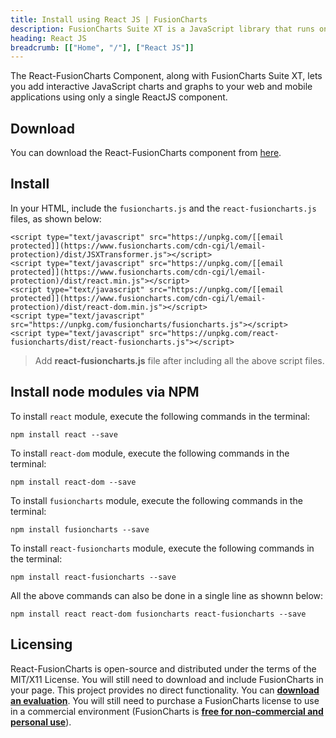 ```yaml
---
title: Install using React JS | FusionCharts
description: FusionCharts Suite XT is a JavaScript library that runs on your desktop/mobile web browsers. This article talks about steps to install React JS.
heading: React JS
breadcrumb: [["Home", "/"], ["React JS"]]
---
```


The React-FusionCharts Component, along with FusionCharts Suite XT, lets you add interactive JavaScript charts and graphs to your web and mobile applications using only a single ReactJS component.

## Download

You can download the React-FusionCharts component from [here](https://www.fusioncharts.com/reactjs-charts/).

## Install

In your HTML, include the `fusioncharts.js` and the `react-fusioncharts.js` files, as shown below:

```
<script type="text/javascript" src="https://unpkg.com/[[email protected]](https://www.fusioncharts.com/cdn-cgi/l/email-protection)/dist/JSXTransformer.js"></script>
<script type="text/javascript" src="https://unpkg.com/[[email protected]](https://www.fusioncharts.com/cdn-cgi/l/email-protection)/dist/react.min.js"></script>
<script type="text/javascript" src="https://unpkg.com/[[email protected]](https://www.fusioncharts.com/cdn-cgi/l/email-protection)/dist/react-dom.min.js"></script>
<script type="text/javascript" src="https://unpkg.com/fusioncharts/fusioncharts.js"></script>
<script type="text/javascript" src="https://unpkg.com/react-fusioncharts/dist/react-fusioncharts.js"></script>
```

> Add **react-fusioncharts.js** file after including all the above script files.

## Install node modules via NPM

To install `react` module, execute the following commands in the terminal:

```
npm install react --save
```

To install `react-dom` module, execute the following commands in the terminal:

```
npm install react-dom --save
```

To install `fusioncharts` module, execute the following commands in the terminal:

```
npm install fusioncharts --save
```

To install `react-fusioncharts` module, execute the following commands in the terminal:

```
npm install react-fusioncharts --save
```

All the above commands can also be done in a single line as shownn below:

```
npm install react react-dom fusioncharts react-fusioncharts --save
```

## Licensing

React-FusionCharts is open-source and distributed under the terms of the MIT/X11 License. You will still need to download and include FusionCharts in your page. This project provides no direct functionality. You can **[download an evaluation](https://www.fusioncharts.com/download/)**. You will still need to purchase a FusionCharts license to use in a commercial environment (FusionCharts is **[free for non-commercial and personal use](https://www.fusioncharts.com/download/free/)**).